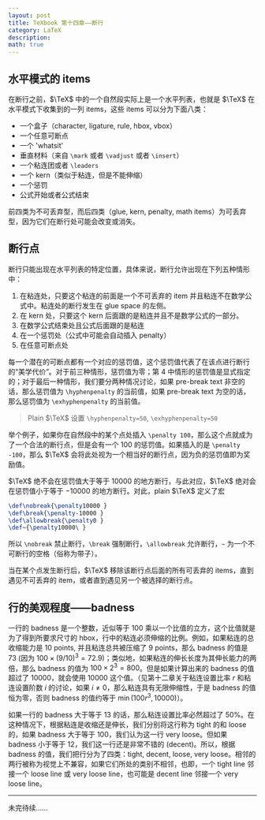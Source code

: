 ```yaml
---
layout: post
title: TeXbook 第十四章——断行
category: LaTeX
description: 
math: true
---
```


## 水平模式的 items

在断行之前，$\TeX$ 中的一个自然段实际上是一个水平列表，也就是 $\TeX$ 在水平模式下收集到的一列 items，这些 items 可以分为下面八类：

+ 一个盒子（character, ligature, rule, hbox, vbox）
+ 一个任意可断点
+ 一个 'whatsit'
+ 垂直材料（来自 `\mark` 或者 `\vadjust` 或者 `\insert`）
+ 一个粘连团或者 `\leaders`
+ 一个 kern（类似于粘连，但是不能伸缩）
+ 一个惩罚
+ 公式开始或者公式结束

前四类为不可丢弃型，而后四类（glue, kern, penalty, math items）为可丢弃型，因为它们在断行处可能会改变或消失。

## 断行点

断行只能出现在水平列表的特定位置，具体来说，断行允许出现在下列五种情形中：

1. 在粘连处，只要这个粘连的前面是一个不可丢弃的 item 并且粘连不在数学公式中。粘连处的断行发生在 glue space 的左侧。
2. 在 kern 处，只要这个 kern 后面跟的是粘连并且不是数学公式的一部分。
3. 在数学公式结束处且公式后面跟的是粘连
4. 在一个惩罚处（公式中可能会自动插入 penalty）
5. 在任意可断点处

每一个潜在的可断点都有一个对应的惩罚值，这个惩罚值代表了在该点进行断行的“美学代价”。对于前三种情形，惩罚值为零；第 4 中情形的惩罚值是显式指定的；对于最后一种情形，我们要分两种情况讨论，如果 pre-break text 非空的话，那么惩罚值为 `\hyphenpenalty` 的当前值，如果 pre-break text 为空的话，那么惩罚值为 `\exhyphenpenalty` 的当前值。

> Plain $\TeX$ 设置 `\hyphenpenalty=50`, `\exhyphenpenalty=50`

举个例子，如果你在自然段中的某个点处插入 `\penalty 100`，那么这个点就成为了一个合法的断行点，但是会有一个 $100$ 的惩罚值。如果插入的是 `\penalty -100`，那么 $\TeX$ 会将此处视为一个相当好的断行点，因为负的惩罚值即为奖励值。

$\TeX$ 绝不会在惩罚值大于等于 $10000$ 的地方断行，与此对应，$\TeX$ 绝对会在惩罚值小于等于 $-10000$ 的地方断行。对此，plain $\TeX$ 定义了宏

```tex
\def\nobreak{\penalty10000 }
\def\break{\penalty-10000 }
\def\allowbreak{\penalty0 }
\def~{\penalty10000\ }
```

所以 `\nobreak` 禁止断行，`\break` 强制断行，`\allowbreak` 允许断行，`~` 为一个不可断行的空格（俗称为带子）。

当在某个点发生断行后，$\TeX$ 移除该断行点后面的所有可丢弃的 items，直到遇见不可丢弃的 item，或者直到遇见另一个被选择的断行点。

## 行的美观程度——badness

一行的 badness 是一个整数，近似等于 100 乘以一个比值的立方，这个比值就是为了得到所要求尺寸的 hbox，行中的粘连必须伸缩的比例。例如，如果粘连的总收缩能力是 10 points, 并且粘连总共被压缩了 9 points，那么 badness 的值是 73 (因为 $100\times(9/10)^3=72.9$)；类似地，如果粘连的伸长长度为其伸长能力的两倍，那么 badness 的值为 $100\times 2^3=800$。但是如果计算出来的 badness 的值超过了 $10000$，就会使用 $10000$ 这个值。（见第十二章关于粘连设置比率 $r$ 和粘连设置阶数 $i$ 的讨论，如果 $i\neq 0$，那么粘连具有无限伸缩性，于是 badness 的值恒为零，否则 badness 的值约等于 $\min(100r^3, 10000)$）。

如果一行的 badness 大于等于 13 的话，那么粘连设置比率必然超过了 50%。在这种情况下，根据粘连是收缩还是伸长，我们分别将这行称为 tight 的和 loose 的，如果 badness 大于等于 100，我们认为这一行 very loose。但如果 badness 小于等于 12，我们这一行还是非常不错的 (decent)。所以，根据 badness 的值，我们把行分为了四类：tight, decent, loose, very loose。相邻的两行被称为视觉上不兼容，如果它们所处的类别不相邻，也即，一个 tight line 邻接一个 loose line 或 very loose line，也可能是 decent line 邻接一个 very loose line。

---

未完待续……